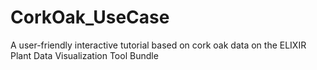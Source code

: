 # CorkOak_UseCase
A user-friendly interactive tutorial based on cork oak data on the ELIXIR Plant Data Visualization Tool Bundle
